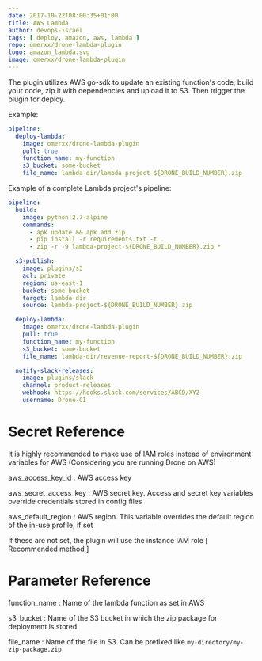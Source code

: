 ```yaml
---
date: 2017-10-22T08:00:35+01:00
title: AWS Lambda
author: devops-israel
tags: [ deploy, amazon, aws, lambda ]
repo: omerxx/drone-lambda-plugin
logo: amazon_lambda.svg
image: omerxx/drone-lambda-plugin
---
```


The plugin utilizes AWS go-sdk to update an existing function's code; build your code, zip it with dependencies and upload it to S3. Then trigger the plugin for deploy.

Example:

```yaml
pipeline:
  deploy-lambda:
    image: omerxx/drone-lambda-plugin
    pull: true
    function_name: my-function
    s3_bucket: some-bucket
    file_name: lambda-dir/lambda-project-${DRONE_BUILD_NUMBER}.zip
```

Example of a complete Lambda project's pipeline:

```yaml
pipeline:
  build:
    image: python:2.7-alpine
    commands:
      - apk update && apk add zip
      - pip install -r requirements.txt -t .
      - zip -r -9 lambda-project-${DRONE_BUILD_NUMBER}.zip *

  s3-publish:
    image: plugins/s3
    acl: private
    region: us-east-1
    bucket: some-bucket
    target: lambda-dir
    source: lambda-project-${DRONE_BUILD_NUMBER}.zip

  deploy-lambda:
    image: omerxx/drone-lambda-plugin
    pull: true
    function_name: my-function
    s3_bucket: some-bucket
    file_name: lambda-dir/revenue-report-${DRONE_BUILD_NUMBER}.zip

  notify-slack-releases:
    image: plugins/slack
    channel: product-releases
    webhook: https://hooks.slack.com/services/ABCD/XYZ
    username: Drone-CI
```

# Secret Reference

It is highly recommended to make use of IAM roles instead of environment variables for AWS
(Considering you are running Drone on AWS)

aws_access_key_id
: AWS access key

aws_secret_access_key
: AWS secret key. Access and secret key variables override credentials stored in config files

aws_default_region
: AWS region. This variable overrides the default region of the in-use profile, if set


If these are not set, the plugin will use the instance IAM role [ Recommended method ]

# Parameter Reference

function_name
: Name of the lambda function as set in AWS 

s3_bucket
: Name of the S3 bucket in which the zip package for deployment is stored

file_name
: Name of the file in S3. Can be prefixed like `my-directory/my-zip-package.zip`

